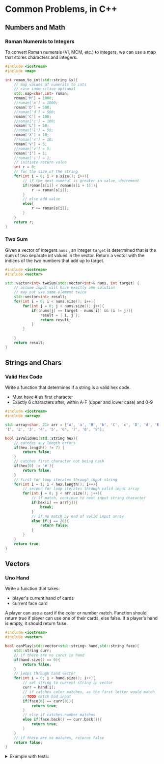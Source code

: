 # Common Problems, in C++
## Numbers and Math
### Roman Numerals to Integers
To convert Roman numerals (VI, MCM, etc.) to integers, we can use a map that stores characters and integers:

```c++
#include <iostream>
#include <map>

int roman_to_int(std::string &s){
    // map values of numerals to ints
    // case insensitive optional
    std::map<char,int> roman;
    roman['M'] = 1000;
    //roman['m'] = 1000;
    roman['D'] = 500;
    //roman['d'] = 500;
    roman['C'] = 100;
    //roman['c'] = 100;
    roman['L'] = 50;
    //roman['l'] = 50;
    roman['X'] = 10;
    //roman['x'] = 10;
    roman['V'] = 5;
    //roman['v'] = 5;
    roman['I'] = 1;
    //roman['i'] = 1;
    // initiate return value
    int r = 0;
    // for the size of the string
    for(int i = 0; i < s.size(); i++){
        // if the next numeral is greater in value, decrement
        if(roman[s[i]] < roman[s[i + 1]]){
            r -= roman[s[i]];
        }
        // else add value
        else{
            r += roman[s[i]];
        }
    }
    return r;
}
```

### Two Sum
Given a vector of integers 
`nums`
, an integer 
`target` 
is determined that is the sum of two separate int values in the vector. Return a vector with the indices of the two numbers that add up to target. 

```c++
#include <iostream>
#include <vector>

std::vector<int> twoSum(std::vector<int>& nums, int target) {
    // assume input will have exactly one solution
    // may not use same element twice
    std::vector<int> result;
    for(int i = 0; i < nums.size(); i++){
        for(int j = 0; j < nums.size(); j++){
            if((nums[j] == target - nums[i]) && (i != j)){
                result = { i, j };
                return result;
            }
        }
        
    }
    return result;
}
```

## Strings and Chars
### Valid Hex Code
Write a function that determines if a string is a valid hex code. 
* Must have # as first character
* Exactly 6 characters after, within A-F (upper and lower case) and 0-9

```c++
#include <iostream>
#include <array>

std::array<char, 21> arr = {'A', 'a', 'B', 'b', 'C', 'c', 'D', 'd', 'E', 'e', 'F', 'f',
'1', '2', '3', '4', '5', '6', '7', '8', '9'};

bool isValidHex(std::string hex){
    // catches any length errors
    if(hex.length() != 7) {
        return false;
    }
    // catches first character not being hash
    if(hex[0] != '#'){
        return false;
    }
    // first for loop iterates through input string
    for(int i = 1; i < hex.length(); i++){
        // second for loop iterates through valid input array
        for(int j = 0; j < arr.size(); j++){
            // if match, continue to next input string character
            if(hex[i] == arr[j]){
                break;
            }
            // if no match by end of valid input array
            else if(j == 20){
                return false;
            }
        }
    }
    return true;
} 
```

## Vectors
### Uno Hand 
Write a function that takes:
* player's current hand of cards
* current face card

A player can use a card if the color or number match. Function should return true if player can use one of their cards, else false. If a player's hand is empty, it should return false.

```c++
#include <iostream>
#include <vector>

bool canPlay(std::vector<std::string> hand,std::string face){
    std::string curr;
    // if there are no cards in hand
    if(hand.size() == 0){
        return false;
    }
    // loops through hand vector
    for(int i = 0; i < hand.size(); i++){
        // set string to current string in vector
        curr = hand[i];
        // if catches color matches, as the first letter would match
        //TODO catch bad input
        if(face[0] == curr[0]){
            return true;
        }
        // else if catches number matches
        else if(face.back() == curr.back()){
            return true;
        }
    }
    // if there are no matches, returns false
    return false;
}
```

<details><summary>Example with tests:</summary>
<p>

```c++
   #include <iostream>
#include <vector>

bool canPlay(std::vector<std::string> hand,std::string face){
    std::string curr;
    // if there are no cards in hand
    if(hand.size() == 0){
        return false;
    }
    // loops through hand vector
    for(int i = 0; i < hand.size(); i++){
        // set string to current string in vector
        curr = hand[i];
        // if catches color matches, as the first letter would match
        //TODO catch bad input
        if(face[0] == curr[0]){
            return true;
        }
        // else if catches number matches
        else if(face.back() == curr.back()){
            return true;
        }
    }
    // if there are no matches, returns false
    return false;
}

void print(bool b){
    if(b == true){
        std::cout << "true\n\n";
    }
    else{
        std::cout << "false\n\n";
    }
}

int main(){
    std::vector<std::string> s = {"yellow 3", "yellow 5", "red 8"};
    print(canPlay(s, "red 2")); // true
    std::vector<std::string> t = {"yellow 3", "yellow 5", "red 8"};
    print(canPlay(t, "blue 5")); // true
    std::vector<std::string> u = {"yellow 3", "blue 5", "red 8", "red 9"};
    print(canPlay(u, "green 4")); // false
    std::vector<std::string> v = {"yellow 3", "red 8"};
    print(canPlay(v, "green 2")); // false
    std::vector<std::string> w = {};
    print(canPlay(w, "green 2")); // false
    return 0;
}
```

</p>
</details>
